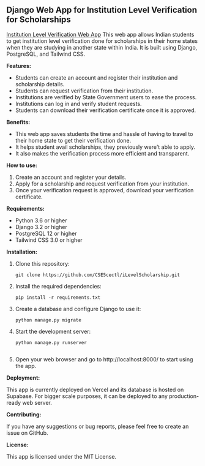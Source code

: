 ## Django Web App for Institution Level Verification for Scholarships
[Institution Level Verification Web App](https://example.com)
This web app allows Indian students to get institution level verification done for scholarships in their home states when they are studying in another state within India. It is built using Django, PostgreSQL, and Tailwind CSS.

**Features:**

* Students can create an account and register their institution and scholarship details.
* Students can request verification from their institution.
* Institutions are verified by State Government users to ease the process.
* Institutions can log in and verify student requests.
* Students can download their verification certificate once it is approved.

**Benefits:**

* This web app saves students the time and hassle of having to travel to their home state to get their verification done.
* It helps student avail scholarships, they previously were't able to apply.
* It also makes the verification process more efficient and transparent.

**How to use:**

1. Create an account and register your details.
2. Apply for a scholarship and request verification from your institution.
3. Once your verification request is approved, download your verification certificate.

**Requirements:**

* Python 3.6 or higher
* Django 3.2 or higher
* PostgreSQL 12 or higher
* Tailwind CSS 3.0 or higher

**Installation:**

1. Clone this repository:

    ```
    git clone https://github.com/CSE5cectl/iLevelScholarship.git
    ```

2. Install the required dependencies:

    ```
    pip install -r requirements.txt
    ```

3. Create a database and configure Django to use it:

    ```
    python manage.py migrate
    ```

4. Start the development server:

    ```
    python manage.py runserver
    

5. Open your web browser and go to http://localhost:8000/ to start using the app.

**Deployment:**

This app is currently deployed on Vercel and its database is hosted on Supabase. For bigger scale purposes, it can be deployed to any production-ready web server.

**Contributing:**

If you have any suggestions or bug reports, please feel free to create an issue on GitHub.

**License:**

This app is licensed under the MIT License.